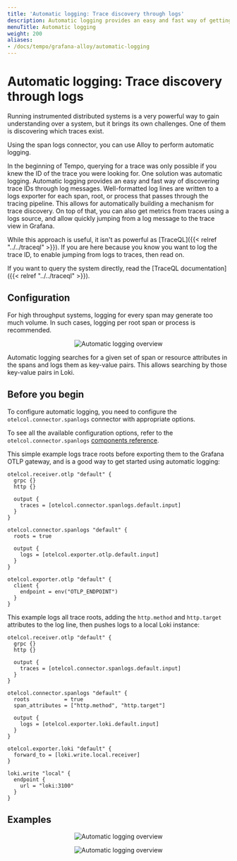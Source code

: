 ```yaml
---
title: 'Automatic logging: Trace discovery through logs'
description: Automatic logging provides an easy and fast way of getting trace discovery through logs.
menuTitle: Automatic logging
weight: 200
aliases:
- /docs/tempo/grafana-alloy/automatic-logging
---
```


# Automatic logging: Trace discovery through logs

Running instrumented distributed systems is a very powerful way to gain
understanding over a system, but it brings its own challenges. One of them is
discovering which traces exist.

Using the span logs connector, you can use Alloy to perform automatic logging.

In the beginning of Tempo, querying for a trace was only possible if you knew
the ID of the trace you were looking for. One solution was automatic logging.
Automatic logging provides an easy and fast way of discovering trace IDs
through log messages.
Well-formatted log lines are written to a logs exporter
for each span, root, or process that passes through the tracing
pipeline. This allows for automatically building a mechanism for trace discovery.
On top of that, you can also get metrics from traces using a logs source, and
allow quickly jumping from a log message to the trace view in Grafana.

While this approach is useful, it isn't as powerful as [TraceQL]({{< relref
"../../traceql" >}}). If you are here because you know you want to log the
trace ID, to enable jumping from logs to traces, then read on.

If you want to query the system directly, read the [TraceQL
documentation]({{< relref "../../traceql" >}}).

## Configuration

For high throughput systems, logging for every span may generate too much volume.
In such cases, logging per root span or process is recommended.

<p align="center"><img src="../tempo-auto-log.svg" alt="Automatic logging overview"></p>

Automatic logging searches for a given set of span or resource attributes in the spans and logs them as key-value pairs.
This allows searching by those key-value pairs in Loki.

## Before you begin

To configure automatic logging, you need to configure the `otelcol.connector.spanlogs` connector with
appropriate options.

To see all the available configuration options, refer to the `otelcol.connector.spanlogs` [components reference](https://grafana.com/docs/alloy/latest/reference/components/otelcol.connector.spanlogs/).

This simple example logs trace roots before exporting them to the Grafana OTLP gateway,
and is a good way to get started using automatic logging:

```alloy
otelcol.receiver.otlp "default" {
  grpc {}
  http {}

  output {
    traces = [otelcol.connector.spanlogs.default.input]
  }
}

otelcol.connector.spanlogs "default" {
  roots = true

  output {
    logs = [otelcol.exporter.otlp.default.input]
  }
}

otelcol.exporter.otlp "default" {
  client {
    endpoint = env("OTLP_ENDPOINT")
  }
}
```

This example logs all trace roots, adding the `http.method` and `http.target` attributes to the log line,
then pushes logs to a local Loki instance:

```alloy
otelcol.receiver.otlp "default" {
  grpc {}
  http {}

  output {
    traces = [otelcol.connector.spanlogs.default.input]
  }
}

otelcol.connector.spanlogs "default" {
  roots           = true
  span_attributes = ["http.method", "http.target"]

  output {
    logs = [otelcol.exporter.loki.default.input]
  }
}

otelcol.exporter.loki "default" {
  forward_to = [loki.write.local.receiver]
}

loki.write "local" {
  endpoint {
    url = "loki:3100"
  }
}
```

## Examples

<p align="center"><img src="../automatic-logging-example-query.png" alt="Automatic logging overview"></p>
<p align="center"><img src="../automatic-logging-example-results.png" alt="Automatic logging overview"></p>
